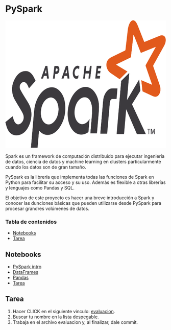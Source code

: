 # PySpark

<p align="center">
  <img width="700" height="400" src="/pyspark_app/Images/pysparklogo.svg.png">
</p>


Spark es un framework de computación distribuido para ejecutar ingeniería de datos, ciencia de datos y machine learning en clusters particularmente cuando los datos son de gran tamaño. 

PySpark es la librería que implementa todas las funciones de Spark en Python para facilitar su acceso y su uso. Además es flexible a otras librerías y lenguajes como Pandas y SQL.

El objetivo de este proyecto es hacer una breve introducción a Spark y conocer las dunciones básicas que pueden utilizarse desde PySpark para procesar grandres volúmenes de datos. 

### Tabla de contenidos
  - [Notebooks](#codigo)
  - [Tarea](#Tarea)

## Notebooks
  -  [PySpark intro](pyspark_app/01_intro_pyspark.ipynb)
  -  [DataFrames](pyspark_app/02_dataframes_pyspark.ipynb)
  -  [Pandas](pyspark_app/03_pandas_pyspark.ipynb)
  -  [Tarea](pyspark_app/tarea.ipynb)

## Tarea

 1. Hacer CLICK en el siguiente vinculo: [evaluacion](https://classroom.github.com/a/5OLo4bUg).
 2. Buscar tu nombre en la lista despegable.
 3. Trabaja en el archivo evaluacion y, al finalizar, dale commit.

